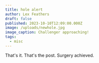 ```yaml
---
title: hole alert
author: Lex Feathers
draft: false
published: 2023-10-10T12:09:00.000Z
image: /uploads/newhole.jpg
image_caption: Challenger approaching!
tags:
  - misc
---
```

That's it. That's the post. 
Surgery achieved.
